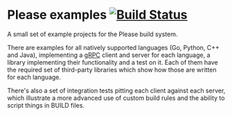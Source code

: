# Please examples [![Build Status](https://circleci.com/gh/thought-machine/please-examples.svg?style=shield)](https://circleci.com/gh/thought-machine/please-examples)
A small set of example projects for the Please build system.

There are examples for all natively supported languages (Go, Python, C++ and Java),
implementing a [gRPC](https://grpc.io) client and server for each language,
a library implementing their functionality and a test on it. Each of
them have the required set of third-party libraries which show how
those are written for each language.

There's also a set of integration tests pitting each client against
each server, which illustrate a more advanced use of custom build
rules and the ability to script things in BUILD files.
